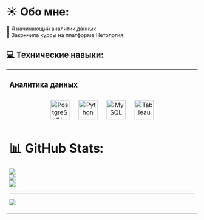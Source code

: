 # ☀️ Обо мне:
🌸 Я начинающий аналитик данных. <br>🍎 Закончила курсы на платформе Нетология.


## 💻 Технические навыки:
<table><tr><td valign="top" width="33%">

### Аналитика данных  
<div align="center">  
<a href="https://www.postgresql.org/" target="_blank"><img style="margin: 10px" src="https://profilinator.rishav.dev/skills-assets/postgresql-original-wordmark.svg" alt="PostgreSQL" height="50" /></a>  
<a href="https://www.python.org/" target="_blank"><img style="margin: 10px" src="https://profilinator.rishav.dev/skills-assets/python-original.svg" alt="Python" height="50" /></a>  
<a href="https://www.mysql.com/" target="_blank"><img style="margin: 10px" src="https://profilinator.rishav.dev/skills-assets/mysql-original-wordmark.svg" alt="MySQL" height="50" /></a>  
<a href="https://www.tableau.com/" target="_blank"><img style="margin: 10px" src="https://profilinator.rishav.dev/skills-assets/tableau.svg" alt="Tableau" height="50" /></a>  
</div>

# 📊 GitHub Stats:
![](https://github-readme-stats.vercel.app/api?username=Ekaterina-Ryzhkova&theme=jolly&hide_border=false&include_all_commits=false&count_private=false)<br/>
![](https://github-readme-streak-stats.herokuapp.com/?user=Ekaterina-Ryzhkova&theme=jolly&hide_border=false)<br/>
![](https://github-readme-stats.vercel.app/api/top-langs/?username=Ekaterina-Ryzhkova&theme=jolly&hide_border=false&include_all_commits=false&count_private=false&layout=compact)

---
[![](https://visitcount.itsvg.in/api?id=Ekaterina-Ryzhkova&icon=4&color=11)](https://visitcount.itsvg.in)

<!-- Proudly created with GPRM ( https://gprm.itsvg.in ) -->
